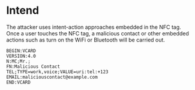 # Intend

The attacker uses intent-action approaches embedded in the NFC tag. Once a user touches the NFC tag, a malicious contact or other embedded actions such as turn on the WiFi or Bluetooth will be carried out.

```
BEGIN:VCARD
VERSION:4.0
N:MC;Mr.;
FN:Malicious Contact
TEL;TYPE=work,voice;VALUE=uri:tel:+123
EMAIL:maliciouscontact@example.com
END:VCARD
```

